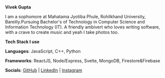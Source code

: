 **Vivek Gupta**

I am a sophomore at Mahatama Jyotiba Phule, Rohilkhand University, Bareilly.Pursuing Bachelor's of Technology in Computer Science and Information Technology (IT).
A friendly ambivert who loves writing software, with a crave to create music and yeah I take photos too.

**Tech Stack I use**

**Languages**: JavaScript, C++, Python

**Frameworks**: ReactJS, Node/Express, Svelte, MongoDB, Firestore&Firebase

**Socials**:
[GitHub](https://github.com/vivekgupta4115) |
[LinkedIn](https://www.linkedin.com/in/vivek-gupta-67b183222/) |
[Instagram](https://instagram.com/vivek_gupta_7329)
